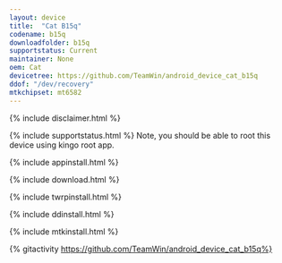 ```yaml
---
layout: device
title:  "Cat B15q"
codename: b15q
downloadfolder: b15q
supportstatus: Current
maintainer: None
oem: Cat
devicetree: https://github.com/TeamWin/android_device_cat_b15q
ddof: "/dev/recovery"
mtkchipset: mt6582
---
```


{% include disclaimer.html %}

{% include supportstatus.html %}
Note, you should be able to root this device using kingo root app.

{% include appinstall.html %}

{% include download.html %}

{% include twrpinstall.html %}

{% include ddinstall.html %}

{% include mtkinstall.html %}

{% gitactivity  https://github.com/TeamWin/android_device_cat_b15q%}
